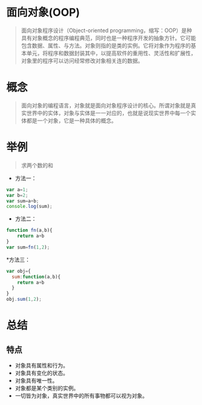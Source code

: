 # 面向对象(OOP)
> 面向对象程序设计（Object-oriented programming，缩写：OOP）是种具有对象概念的程序编程典范，同时也是一种程序开发的抽象方针。它可能包含数据、属性、与方法。对象则指的是类的实例。它将对象作为程序的基本单元，将程序和数据封装其中，以提高软件的重用性、灵活性和扩展性，对象里的程序可以访问经常修改对象相关连的数据。
# 概念
>面向对象的编程语言，对象就是面向对象程序设计的核心。所谓对象就是真实世界中的实体，对象与实体是一一对应的，也就是说现实世界中每一个实体都是一个对象，它是一种具体的概念。


# 举例
>求两个数的和
* 方法一：
```js
var a=1;
var b=2;
var sum=a+b;
console.log(sum);
```
* 方法二：
```js
function fn(a,b){
    return a+b
}
var sum=fn(1,2);
```
*方法三：
``` js
var obj={
  sum:function(a,b){
    return a+b
  }
}
obj.sum(1,2);
```
# 总结
 ## 特点
 - 对象具有属性和行为。
 - 对象具有变化的状态。
 - 对象具有唯一性。
 - 对象都是某个类别的实例。
 - 一切皆为对象，真实世界中的所有事物都可以视为对象。